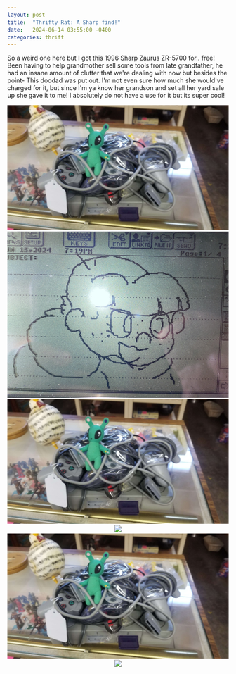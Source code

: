 ```yaml
---
layout: post
title:  "Thrifty Rat: A Sharp find!"
date:   2024-06-14 03:55:00 -0400
categories: thrift
---
```

So a weird one here but I got this 1996 Sharp Zaurus ZR-5700 for.. free! Been having to help grandmother sell some tools from late grandfather, he had an insane amount of clutter that we're dealing with now but besides the point- This doodad was put out. I'm not even sure how much she would've charged for it, but since I'm ya know her grandson and set all her yard sale up she gave it to me! I absolutely do not have a use for it but its super cool! 


<center>
    <img src="/assets/thrift/ps1.png"> <img src="/assets/thrift/PDA 1.png"> 
    <img src="/assets/thrift/ps1.png"> <img src="/assets/thrift/PDA 2.png">
    <img src="/assets/thrift/ps1.png"> <img src="/assets/thrift/PDA 3.png">
</center>
